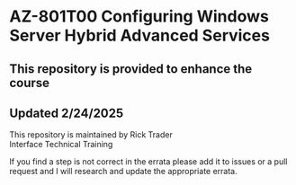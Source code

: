 # AZ-801T00 Configuring Windows Server Hybrid Advanced Services
## This repository is provided to enhance the course
## Updated 2/24/2025

This repository is maintained by Rick Trader<br>
Interface Technical Training

If you find a step is not correct in the errata please add it to issues or a pull request and I will research and update the appropriate errata.
